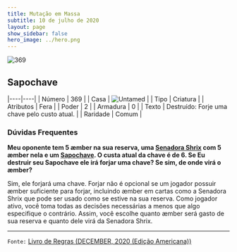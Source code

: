 ```yaml
---
title: Mutação em Massa
subtitle: 10 de julho de 2020
layout: page
show_sidebar: false
hero_image: ../hero.png
---
```


![369](https://cdn.keyforgegame.com/media/card_front/pt/479_369_67VF7669QVVX_pt.png)

## Sapochave

|----|----|
| Número | 369 |
| Casa | ![Untamed](https://archonarcana.com/images/thumb/b/bd/Untamed.png/22px-Untamed.png "Indomados") |
| Tipo | Criatura |
| Atributos | Fera |
| Poder | 2 |
| Armadura | 0 |
| Texto | Destruído: Forje uma chave pelo custo atual. |
| Raridade | Comum |

### Dúvidas Frequentes

**Meu oponente tem 5 æmber na sua reserva, uma [Senadora Shrix](/wc/193)
com 5 æmber nela e um [Sapochave](/mm/369). O custa atual da chave é de 6. Se
Eu destruir seu Sapochave ele irá forjar uma chave? Se sim, de onde virá o æmber?**

Sim, ele forjará uma chave. Forjar não é opcional se um jogador possuir æmber
suficiente para forjar, incluindo æmber em cartas como a Senadora Shrix que pode
ser usado como se estive na sua reserva. Como jogador ativo, você toma todas as decisões
necessárias a menos que algo especifique o contrário. Assim, você escolhe quanto
æmber será gasto de sua reserva e quanto dele virá
da Senadora Shrix.

<hr/>

`Fonte:` [Livro de Regras (DECEMBER, 2020 (Edição Americana))](https://images-cdn.fantasyflightgames.com/filer_public/8c/af/8cafeca4-02c3-4990-bba1-ff9d3aa8f02a/keyforge_rulebook_v14_reduced-compressed.pdf)
